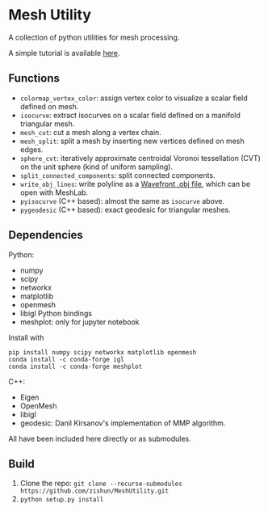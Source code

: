 # Mesh Utility

A collection of python utilities for mesh processing.

A simple tutorial is available [here](https://zishun.github.io/projects/MeshUtility/).


## Functions
- ```colormap_vertex_color```: assign vertex color to visualize a scalar field defined on mesh.
- ```isocurve```: extract isocurves on a scalar field defined on a manifold triangular mesh.
- ```mesh_cut```: cut a mesh along a vertex chain.
- ```mesh_split```: split a mesh by inserting new vertices defined on mesh edges.
- ```sphere_cvt```: iteratively approximate centroidal Voronoi tessellation (CVT) on the unit sphere (kind of uniform sampling).
- ```split_connected_components```: split connected components.
- ```write_obj_lines```: write polyline as a [Wavefront .obj file](https://en.wikipedia.org/wiki/Wavefront_.obj_file#Line_elements), which can be open with MeshLab.
- ```pyisocurve``` (C++ based): almost the same as ```isocurve``` above.
- ```pygeodesic``` (C++ based): exact geodesic for triangular meshes.


## Dependencies

Python:
* numpy
* scipy
* networkx
* matplotlib
* openmesh
* libigl Python bindings
* meshplot: only for jupyter notebook 

Install with 
```shell
pip install numpy scipy networkx matplotlib openmesh
conda install -c conda-forge igl
conda install -c conda-forge meshplot
```

C++:
* Eigen
* OpenMesh
* libigl
* geodesic: Danil Kirsanov's implementation of MMP algorithm.

All have been included here directly or as submodules.

## Build
1. Clone the repo: ```git clone --recurse-submodules https://github.com/zishun/MeshUtility.git```
2. ```python setup.py install```
